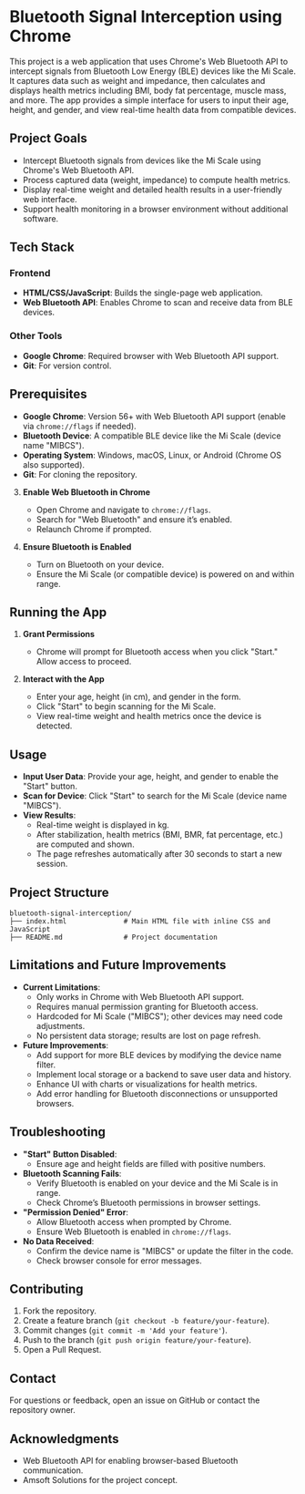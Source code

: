# Bluetooth Signal Interception using Chrome

This project is a web application that uses Chrome's Web Bluetooth API to intercept signals from Bluetooth Low Energy (BLE) devices like the Mi Scale. It captures data such as weight and impedance, then calculates and displays health metrics including BMI, body fat percentage, muscle mass, and more. The app provides a simple interface for users to input their age, height, and gender, and view real-time health data from compatible devices.

## Project Goals

- Intercept Bluetooth signals from devices like the Mi Scale using Chrome's Web Bluetooth API.
- Process captured data (weight, impedance) to compute health metrics.
- Display real-time weight and detailed health results in a user-friendly web interface.
- Support health monitoring in a browser environment without additional software.

## Tech Stack

### Frontend
- **HTML/CSS/JavaScript**: Builds the single-page web application.
- **Web Bluetooth API**: Enables Chrome to scan and receive data from BLE devices.

### Other Tools
- **Google Chrome**: Required browser with Web Bluetooth API support.
- **Git**: For version control.

## Prerequisites

- **Google Chrome**: Version 56+ with Web Bluetooth API support (enable via `chrome://flags` if needed).
- **Bluetooth Device**: A compatible BLE device like the Mi Scale (device name "MIBCS").
- **Operating System**: Windows, macOS, Linux, or Android (Chrome OS also supported).
- **Git**: For cloning the repository.

3. **Enable Web Bluetooth in Chrome**
   - Open Chrome and navigate to `chrome://flags`.
   - Search for "Web Bluetooth" and ensure it’s enabled.
   - Relaunch Chrome if prompted.

4. **Ensure Bluetooth is Enabled**
   - Turn on Bluetooth on your device.
   - Ensure the Mi Scale (or compatible device) is powered on and within range.

## Running the App


1. **Grant Permissions**
   - Chrome will prompt for Bluetooth access when you click "Start." Allow access to proceed.

2. **Interact with the App**
   - Enter your age, height (in cm), and gender in the form.
   - Click "Start" to begin scanning for the Mi Scale.
   - View real-time weight and health metrics once the device is detected.

## Usage

- **Input User Data**: Provide your age, height, and gender to enable the "Start" button.
- **Scan for Device**: Click "Start" to search for the Mi Scale (device name "MIBCS").
- **View Results**:
  - Real-time weight is displayed in kg.
  - After stabilization, health metrics (BMI, BMR, fat percentage, etc.) are computed and shown.
  - The page refreshes automatically after 30 seconds to start a new session.

## Project Structure

```
bluetooth-signal-interception/
├── index.html              # Main HTML file with inline CSS and JavaScript
├── README.md               # Project documentation
```

## Limitations and Future Improvements

- **Current Limitations**:
  - Only works in Chrome with Web Bluetooth API support.
  - Requires manual permission granting for Bluetooth access.
  - Hardcoded for Mi Scale ("MIBCS"); other devices may need code adjustments.
  - No persistent data storage; results are lost on page refresh.
- **Future Improvements**:
  - Add support for more BLE devices by modifying the device name filter.
  - Implement local storage or a backend to save user data and history.
  - Enhance UI with charts or visualizations for health metrics.
  - Add error handling for Bluetooth disconnections or unsupported browsers.

## Troubleshooting

- **"Start" Button Disabled**:
  - Ensure age and height fields are filled with positive numbers.
- **Bluetooth Scanning Fails**:
  - Verify Bluetooth is enabled on your device and the Mi Scale is in range.
  - Check Chrome’s Bluetooth permissions in browser settings.
- **"Permission Denied" Error**:
  - Allow Bluetooth access when prompted by Chrome.
  - Ensure Web Bluetooth is enabled in `chrome://flags`.
- **No Data Received**:
  - Confirm the device name is "MIBCS" or update the filter in the code.
  - Check browser console for error messages.

## Contributing

1. Fork the repository.
2. Create a feature branch (`git checkout -b feature/your-feature`).
3. Commit changes (`git commit -m 'Add your feature'`).
4. Push to the branch (`git push origin feature/your-feature`).
5. Open a Pull Request.


## Contact

For questions or feedback, open an issue on GitHub or contact the repository owner.

## Acknowledgments

- Web Bluetooth API for enabling browser-based Bluetooth communication.
- Amsoft Solutions for the project concept.
